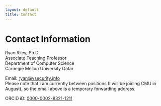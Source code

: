 ```yaml
---
layout: default
title: Contact
---
```


# Contact Information

Ryan Riley, Ph.D.  
Associate Teaching Professor  
Department of Computer Science  
Carnegie Mellon University Qatar  

Email: [ryan@vsecurity.info](mailto:ryan@vsecurity.info)  
Please note that I am currently between positions (I will be joining CMU in August), so the email above
is a temporary forwarding address.

ORCID iD: [0000-0002-8321-1211](http://orcid.org/0000-0002-8321-1211)
